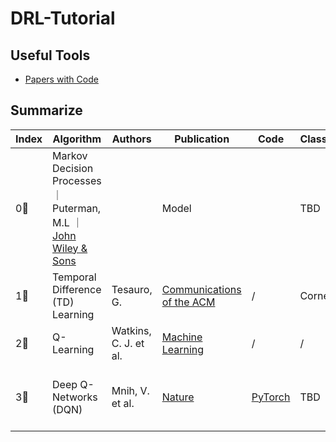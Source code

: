 # DRL-Tutorial

## Useful Tools

- [Papers with Code](https://paperswithcode.com)

## Summarize

| Index       |  Algorithm  | Authors     | Publication | Code        | Classification | Features    | Detailed    |
| ----------- | ----------- | ----------- | ----------- | ----------- | ----------- | ----------- | ----------- |
| 0⃣ | Markov Decision Processes ｜ Puterman, M.L ｜ [John Wiley & Sons](https://books.google.com/books?hl=en-US&lr=&id=VvBjBAAAQBAJ&oi=fnd&pg=PT9&dq=Markov+Decision+Processes&ots=rsmvsLTYSG&sig=GucJYD_6IcYn7obLDce9kSZJWvo&redir_esc=y&gl=US#v=onepage&q=Markov%20Decision%20Processes&f=false) | | Model | | TBD | 
| 1⃣ | Temporal Difference (TD) Learning | Tesauro, G. | [Communications of the ACM](https://dl.acm.org/doi/abs/10.1145/203330.203343) | / | Cornerstone | TBD | TBD |
| 2⃣ | Q-Learning | Watkins, C. J. et al. | [Machine Learning](https://link.springer.com/article/10.1007/BF00992698) | / | / | Q Table | TBD |
| 3⃣ | Deep Q-Networks (DQN) | Mnih, V. et al. | [Nature](https://www.nature.com/articles/nature14236) | [PyTorch](https://github.com/gordicaleksa/pytorch-learn-reinforcement-learning) | TBD | Introducing the deep network into Q-learning | TBD |

